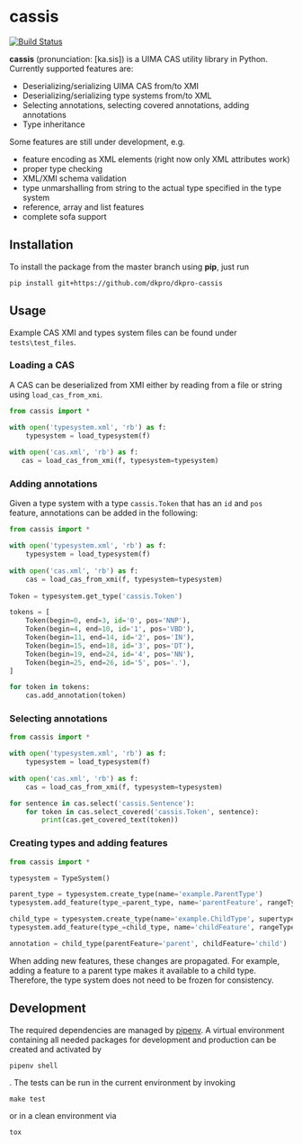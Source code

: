 # cassis

[![Build Status](https://travis-ci.org/dkpro/dkpro-cassis.svg?branch=master)](https://travis-ci.org/dkpro/dkpro-cassis)

**cassis** (pronunciation: [ka.sis]) is a UIMA CAS utility library in Python. Currently supported features are:

- Deserializing/serializing UIMA CAS from/to XMI
- Deserializing/serializing type systems from/to XML
- Selecting annotations, selecting covered annotations, adding annotations
- Type inheritance

Some features are still under development, e.g.

- feature encoding as XML elements (right now only XML attributes work)
- proper type checking
- XML/XMI schema validation
- type unmarshalling from string to the actual type specified in the type system
- reference, array and list features
- complete sofa support

## Installation

To install the package from the master branch using **pip**, just run
    
    pip install git+https://github.com/dkpro/dkpro-cassis

## Usage

Example CAS XMI and types system files can be found under `tests\test_files`. 

### Loading a CAS

A CAS can be deserialized from XMI either by reading from a file or string using `load_cas_from_xmi`.

```python
from cassis import *

with open('typesystem.xml', 'rb') as f:
    typesystem = load_typesystem(f)
    
with open('cas.xml', 'rb') as f:
   cas = load_cas_from_xmi(f, typesystem=typesystem)

```
    
### Adding annotations

Given a type system with a type `cassis.Token` that has an `id` and `pos` feature, annotations can be added in the following:

```python
from cassis import *

with open('typesystem.xml', 'rb') as f:
    typesystem = load_typesystem(f)
    
with open('cas.xml', 'rb') as f:
    cas = load_cas_from_xmi(f, typesystem=typesystem)
   
Token = typesystem.get_type('cassis.Token')

tokens = [
    Token(begin=0, end=3, id='0', pos='NNP'),
    Token(begin=4, end=10, id='1', pos='VBD'),
    Token(begin=11, end=14, id='2', pos='IN'),
    Token(begin=15, end=18, id='3', pos='DT'),
    Token(begin=19, end=24, id='4', pos='NN'),
    Token(begin=25, end=26, id='5', pos='.'),
]

for token in tokens:
    cas.add_annotation(token)
```
        
### Selecting annotations

```python
from cassis import *

with open('typesystem.xml', 'rb') as f:
    typesystem = load_typesystem(f)
    
with open('cas.xml', 'rb') as f:
    cas = load_cas_from_xmi(f, typesystem=typesystem)

for sentence in cas.select('cassis.Sentence'):
    for token in cas.select_covered('cassis.Token', sentence):
        print(cas.get_covered_text(token))
```

### Creating types and adding features

```python
from cassis import *

typesystem = TypeSystem()

parent_type = typesystem.create_type(name='example.ParentType')
typesystem.add_feature(type_=parent_type, name='parentFeature', rangeTypeName='String')

child_type = typesystem.create_type(name='example.ChildType', supertypeName=parent_type.name)
typesystem.add_feature(type_=child_type, name='childFeature', rangeTypeName='Integer')

annotation = child_type(parentFeature='parent', childFeature='child')
```

When adding new features, these changes are propagated. For example, adding a feature to a parent type makes it available to a child type. Therefore, the type system does not need to be frozen for consistency.
        
## Development

The required dependencies are managed by [pipenv](https://docs.pipenv.org/). A virtual environment containing all needed packages for development and production can be created and activated by

    pipenv shell

. The tests can be run in the current environment by invoking

    make test
    
or in a clean environment via

    tox
